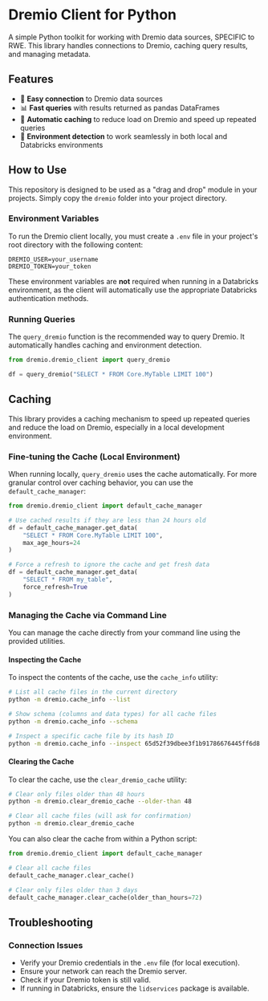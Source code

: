 # Dremio Client for Python

A simple Python toolkit for working with Dremio data sources, SPECIFIC to RWE. This library handles connections to Dremio, caching query results, and managing metadata.

## Features

- 🔌 **Easy connection** to Dremio data sources
- 📊 **Fast queries** with results returned as pandas DataFrames
- 💾 **Automatic caching** to reduce load on Dremio and speed up repeated queries
- 🔄 **Environment detection** to work seamlessly in both local and Databricks environments

## How to Use

This repository is designed to be used as a "drag and drop" module in your projects. Simply copy the `dremio` folder into your project directory.

### Environment Variables

To run the Dremio client locally, you must create a `.env` file in your project's root directory with the following content:

```
DREMIO_USER=your_username
DREMIO_TOKEN=your_token
```

These environment variables are **not** required when running in a Databricks environment, as the client will automatically use the appropriate Databricks authentication methods.

### Running Queries

The `query_dremio` function is the recommended way to query Dremio. It automatically handles caching and environment detection.

```python
from dremio.dremio_client import query_dremio

df = query_dremio("SELECT * FROM Core.MyTable LIMIT 100")
```

## Caching

This library provides a caching mechanism to speed up repeated queries and reduce the load on Dremio, especially in a local development environment.

### Fine-tuning the Cache (Local Environment)

When running locally, `query_dremio` uses the cache automatically. For more granular control over caching behavior, you can use the `default_cache_manager`:

```python
from dremio.dremio_client import default_cache_manager

# Use cached results if they are less than 24 hours old
df = default_cache_manager.get_data(
    "SELECT * FROM Core.MyTable LIMIT 100",
    max_age_hours=24
)

# Force a refresh to ignore the cache and get fresh data
df = default_cache_manager.get_data(
    "SELECT * FROM my_table",
    force_refresh=True
)
```

### Managing the Cache via Command Line

You can manage the cache directly from your command line using the provided utilities.

#### Inspecting the Cache

To inspect the contents of the cache, use the `cache_info` utility:

```bash
# List all cache files in the current directory
python -m dremio.cache_info --list

# Show schema (columns and data types) for all cache files
python -m dremio.cache_info --schema

# Inspect a specific cache file by its hash ID
python -m dremio.cache_info --inspect 65d52f39dbee3f1b91786676445ff6d8
```

#### Clearing the Cache

To clear the cache, use the `clear_dremio_cache` utility:

```bash
# Clear only files older than 48 hours
python -m dremio.clear_dremio_cache --older-than 48

# Clear all cache files (will ask for confirmation)
python -m dremio.clear_dremio_cache
```

You can also clear the cache from within a Python script:
```python
from dremio.dremio_client import default_cache_manager

# Clear all cache files
default_cache_manager.clear_cache()

# Clear only files older than 3 days
default_cache_manager.clear_cache(older_than_hours=72)
```

## Troubleshooting

### Connection Issues

- Verify your Dremio credentials in the `.env` file (for local execution).
- Ensure your network can reach the Dremio server.
- Check if your Dremio token is still valid.
- If running in Databricks, ensure the `lidservices` package is available.
